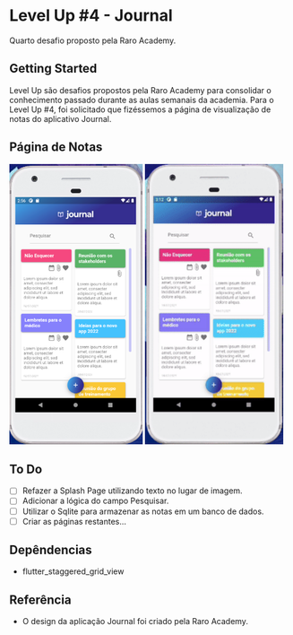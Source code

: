 # Level Up #4 - Journal

Quarto desafio proposto pela Raro Academy.

## Getting Started

Level Up são desafios propostos pela Raro Academy para consolidar o conhecimento passado durante as aulas semanais da academia. Para o Level Up #4, foi solicitado que fizéssemos a página de visualização de notas do aplicativo Journal.

## Página de Notas
<img src="./assets/images/note_list.png" height="500" />

<img src="./assets/images/journal.gif" height="500" />

## To Do
- [ ] Refazer a Splash Page utilizando texto no lugar de imagem.
- [ ] Adicionar a lógica do campo Pesquisar. 
- [ ] Utilizar o Sqlite para armazenar as notas em um banco de dados.
- [ ] Criar as páginas restantes...

## Depêndencias
- flutter_staggered_grid_view
## Referência
- O design da aplicação Journal foi criado pela Raro Academy.
